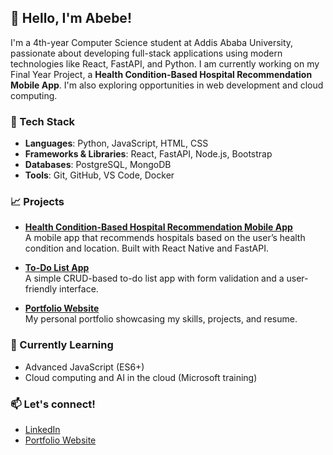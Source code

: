 
## 👋 Hello, I'm Abebe!

I'm a 4th-year Computer Science student at Addis Ababa University, passionate about developing full-stack applications using modern technologies like React, FastAPI, and Python. I am currently working on my Final Year Project, a **Health Condition-Based Hospital Recommendation Mobile App**. I'm also exploring opportunities in web development and cloud computing.

### 🔧 Tech Stack
- **Languages**: Python, JavaScript, HTML, CSS
- **Frameworks & Libraries**: React, FastAPI, Node.js, Bootstrap
- **Databases**: PostgreSQL, MongoDB
- **Tools**: Git, GitHub, VS Code, Docker

### 📈 Projects
- **[Health Condition-Based Hospital Recommendation Mobile App](https://github.com/yourusername/hospital-recommendation-app)**  
  A mobile app that recommends hospitals based on the user’s health condition and location. Built with React Native and FastAPI.

- **[To-Do List App](https://github.com/yourusername/todo-list-app)**  
  A simple CRUD-based to-do list app with form validation and a user-friendly interface.

- **[Portfolio Website](https://github.com/yourusername/portfolio-website)**  
  My personal portfolio showcasing my skills, projects, and resume.

### 🌱 Currently Learning
- Advanced JavaScript (ES6+)
- Cloud computing and AI in the cloud (Microsoft training)

### 📫 Let's connect!
- [LinkedIn](https://linkedin.com/in/yourprofile)
- [Portfolio Website](https://yourportfolio.com)

